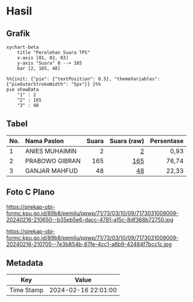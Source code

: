 # Hasil

## Grafik

```mermaid
xychart-beta
    title "Perolehan Suara TPS"
    x-axis [01, 02, 03]
    y-axis "Suara" 0 --> 165
    bar [2, 165, 48]
```

```mermaid
%%{init: {"pie": {"textPosition": 0.5}, "themeVariables": {"pieOuterStrokeWidth": "5px"}} }%%
pie showData
    "1" : 2
    "2" : 165
    "3" : 48
```

## Tabel

| No. | Nama Paslon    | Suara | Suara (raw) | Persentase |
|:--- |:-------------- | -----:| -----------:| ----------:|
| 1   | ANIES MUHAIMIN | 2     | [2][p-1]    | 0,93       |
| 2   | PRABOWO GIBRAN | 165   | [165][p-2]  | 76,74      |
| 3   | GANJAR MAHFUD  | 48    | [48][p-3]   | 22,33      |


[p-1]: https://github.com/gigit-pemilu/pemilu-2024-71-sulawesi-utara/blob/main/pilpres/hitung-suara/sub/71-sulawesi-utara/sub/73-kota-tomohon/sub/03-tomohon-utara/sub/1009-kinilow-satu/sub/009-tps/sub/paslon-1.txt
[p-2]: https://github.com/gigit-pemilu/pemilu-2024-71-sulawesi-utara/blob/main/pilpres/hitung-suara/sub/71-sulawesi-utara/sub/73-kota-tomohon/sub/03-tomohon-utara/sub/1009-kinilow-satu/sub/009-tps/sub/paslon-2.txt
[p-3]: https://github.com/gigit-pemilu/pemilu-2024-71-sulawesi-utara/blob/main/pilpres/hitung-suara/sub/71-sulawesi-utara/sub/73-kota-tomohon/sub/03-tomohon-utara/sub/1009-kinilow-satu/sub/009-tps/sub/paslon-3.txt

## Foto C Plano

https://sirekap-obj-formc.kpu.go.id/89b8/pemilu/ppwp/71/73/03/10/09/7173031009009-20240216-210650--b35eb5e6-dacc-4781-a15c-8df368b72750.jpg

https://sirekap-obj-formc.kpu.go.id/89b8/pemilu/ppwp/71/73/03/10/09/7173031009009-20240216-210705--7e3b854b-87fe-4cc1-a6b9-42484f7bcc1c.jpg


## Metadata

| Key        | Value               |
| ---------- | ------------------- |
| Time Stamp | 2024-02-16 22:01:00 |



